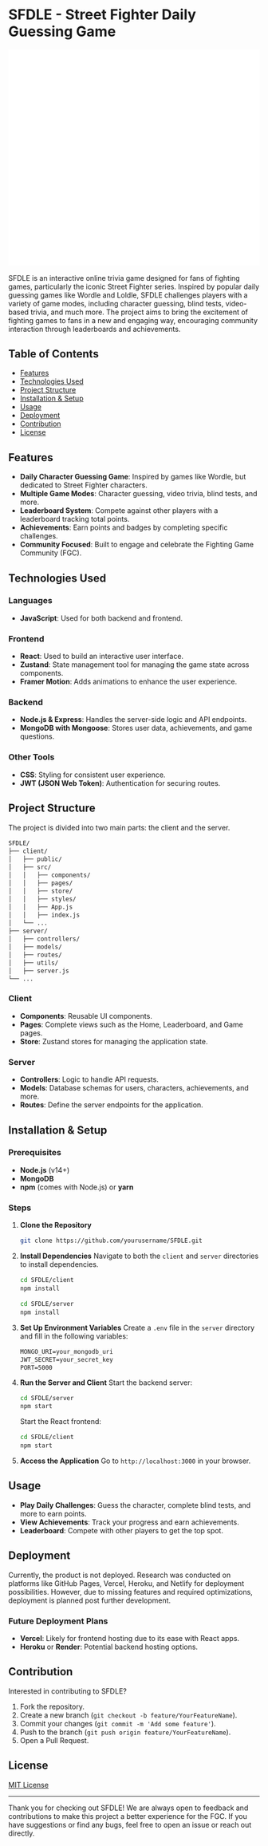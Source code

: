 # SFDLE - Street Fighter Daily Guessing Game

![SFDLE Logo](client/public/img/logo.png)

SFDLE is an interactive online trivia game designed for fans of fighting games, particularly the iconic Street Fighter series. Inspired by popular daily guessing games like Wordle and Loldle, SFDLE challenges players with a variety of game modes, including character guessing, blind tests, video-based trivia, and much more. The project aims to bring the excitement of fighting games to fans in a new and engaging way, encouraging community interaction through leaderboards and achievements.

## Table of Contents
- [Features](#features)
- [Technologies Used](#technologies-used)
- [Project Structure](#project-structure)
- [Installation & Setup](#installation--setup)
- [Usage](#usage)
- [Deployment](#deployment)
- [Contribution](#contribution)
- [License](#license)

## Features
- **Daily Character Guessing Game**: Inspired by games like Wordle, but dedicated to Street Fighter characters.
- **Multiple Game Modes**: Character guessing, video trivia, blind tests, and more.
- **Leaderboard System**: Compete against other players with a leaderboard tracking total points.
- **Achievements**: Earn points and badges by completing specific challenges.
- **Community Focused**: Built to engage and celebrate the Fighting Game Community (FGC).

## Technologies Used
### Languages
- **JavaScript**: Used for both backend and frontend.

### Frontend
- **React**: Used to build an interactive user interface.
- **Zustand**: State management tool for managing the game state across components.
- **Framer Motion**: Adds animations to enhance the user experience.

### Backend
- **Node.js & Express**: Handles the server-side logic and API endpoints.
- **MongoDB with Mongoose**: Stores user data, achievements, and game questions.

### Other Tools
- **CSS**: Styling for consistent user experience.
- **JWT (JSON Web Token)**: Authentication for securing routes.

## Project Structure
The project is divided into two main parts: the client and the server.
```
SFDLE/
├── client/
│   ├── public/
│   ├── src/
│   │   ├── components/
│   │   ├── pages/
│   │   ├── store/
│   │   ├── styles/
│   │   ├── App.js
│   │   ├── index.js
│   └── ...
├── server/
│   ├── controllers/
│   ├── models/
│   ├── routes/
│   ├── utils/
│   ├── server.js
└── ...
```
### Client
- **Components**: Reusable UI components.
- **Pages**: Complete views such as the Home, Leaderboard, and Game pages.
- **Store**: Zustand stores for managing the application state.

### Server
- **Controllers**: Logic to handle API requests.
- **Models**: Database schemas for users, characters, achievements, and more.
- **Routes**: Define the server endpoints for the application.

## Installation & Setup
### Prerequisites
- **Node.js** (v14+)
- **MongoDB**
- **npm** (comes with Node.js) or **yarn**

### Steps
1. **Clone the Repository**
   ```sh
   git clone https://github.com/yourusername/SFDLE.git
   ```
2. **Install Dependencies**
   Navigate to both the `client` and `server` directories to install dependencies.
   ```sh
   cd SFDLE/client
   npm install
   ```
   ```sh
   cd SFDLE/server
   npm install
   ```
3. **Set Up Environment Variables**
   Create a `.env` file in the `server` directory and fill in the following variables:
   ```env
   MONGO_URI=your_mongodb_uri
   JWT_SECRET=your_secret_key
   PORT=5000
   ```
4. **Run the Server and Client**
   Start the backend server:
   ```sh
   cd SFDLE/server
   npm start
   ```
   Start the React frontend:
   ```sh
   cd SFDLE/client
   npm start
   ```
5. **Access the Application**
   Go to `http://localhost:3000` in your browser.

## Usage
- **Play Daily Challenges**: Guess the character, complete blind tests, and more to earn points.
- **View Achievements**: Track your progress and earn achievements.
- **Leaderboard**: Compete with other players to get the top spot.

## Deployment
Currently, the product is not deployed. Research was conducted on platforms like GitHub Pages, Vercel, Heroku, and Netlify for deployment possibilities. However, due to missing features and required optimizations, deployment is planned post further development.

### Future Deployment Plans
- **Vercel**: Likely for frontend hosting due to its ease with React apps.
- **Heroku** or **Render**: Potential backend hosting options.

## Contribution
Interested in contributing to SFDLE?
1. Fork the repository.
2. Create a new branch (`git checkout -b feature/YourFeatureName`).
3. Commit your changes (`git commit -m 'Add some feature'`).
4. Push to the branch (`git push origin feature/YourFeatureName`).
5. Open a Pull Request.

## License
[MIT License](LICENSE)

---

Thank you for checking out SFDLE! We are always open to feedback and contributions to make this project a better experience for the FGC. If you have suggestions or find any bugs, feel free to open an issue or reach out directly.


